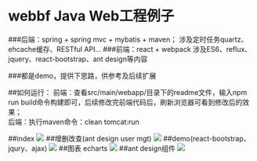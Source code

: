 # webbf Java Web工程例子

###后端：spring + spring mvc + mybatis + maven；
涉及定时任务quartz、ehcache缓存、RESTful API...
###前端：react + webpack
涉及ES6、reflux、jquery、react-bootstrap、ant design等内容</br>

###都是demo，提供下思路，供参考及后续扩展

##如何运行：
前端：查看src/main/webapp/目录下的readme文件，输入npm run build命令构建即可，后续修改完前端代码后，刷新浏览器可看到修改后的效果；</br>
后端：执行maven命令：clean tomcat:run</br>


##index
<img src="https://github.com/peterchenhdu/webbf/blob/master/doc/index.jpg">
##增删改查(ant design user mgt)
<img src="https://github.com/peterchenhdu/webbf/blob/master/doc/antd-usermgt.jpg">
##demo(react-bootstrap、jqury、ajax)
<img src="https://github.com/peterchenhdu/webbf/blob/master/doc/usermgt.jpg">
##图表 echarts
<img src="https://github.com/peterchenhdu/webbf/blob/master/doc/chart.jpg">
##ant design组件
<img src="https://github.com/peterchenhdu/webbf/blob/master/doc/antd.jpg">
